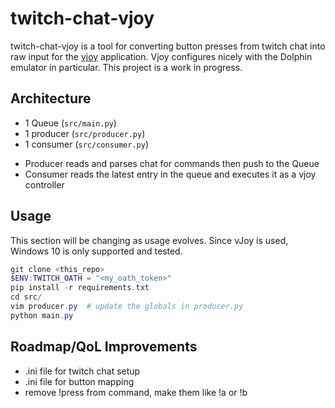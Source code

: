 # twitch-chat-vjoy
twitch-chat-vjoy is a tool for converting button presses from twitch chat into raw input for the [vjoy](http://vjoystick.sourceforge.net/site/) application. Vjoy configures nicely with the Dolphin emulator in particular. This project is a work in progress.

## Architecture
* 1 Queue    (`src/main.py`)
* 1 producer (`src/producer.py`)
* 1 consumer (`src/consumer.py`)

- Producer reads and parses chat for commands then push to the Queue
- Consumer reads the latest entry in the queue and executes it as a vjoy controller

## Usage
This section will be changing as usage evolves.
Since vJoy is used, Windows 10 is only supported and tested.
```powershell
git clone <this_repo>
$ENV:TWITCH_OATH = "<my_oath_token>"
pip install -r requirements.txt
cd src/
vim producer.py  # update the globals in producer.py  
python main.py
```

## Roadmap/QoL Improvements
* .ini file for twitch chat setup
* .ini file for button mapping
* remove !press from command, make them like !a or !b
